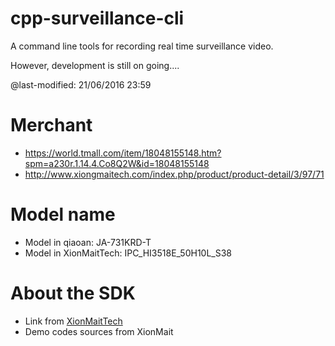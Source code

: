 # cpp-surveillance-cli

A command line tools for recording real time surveillance video.

However, development is still on going....

@last-modified: 21/06/2016 23:59

# Merchant

* https://world.tmall.com/item/18048155148.htm?spm=a230r.1.14.4.Co8Q2W&id=18048155148
* http://www.xiongmaitech.com/index.php/product/product-detail/3/97/71

# Model name

* Model in qiaoan: JA-731KRD-T
* Model in XionMaitTech: IPC_HI3518E_50H10L_S38

# About the SDK

* Link from [XionMaitTech][SDK]
* Demo codes sources from XionMait

[SDK]: http://www.xiongmaitech.com/en/index.php/service/down_detail/83/185

